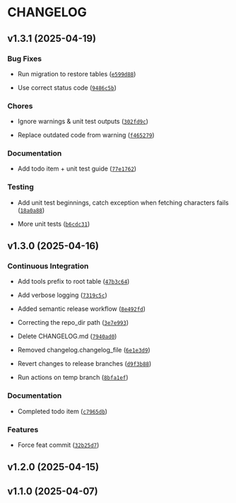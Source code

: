 # CHANGELOG


## v1.3.1 (2025-04-19)

### Bug Fixes

- Run migration to restore tables
  ([`e599d88`](https://github.com/alexandlazaris/FFVII-API/commit/e599d88938ec9aa80dcb8c308d8d510af3f9d5a7))

- Use correct status code
  ([`9486c5b`](https://github.com/alexandlazaris/FFVII-API/commit/9486c5b36e78d81e2b3fde87aecf04cc3b24f443))

### Chores

- Ignore warnings & unit test outputs
  ([`302fd9c`](https://github.com/alexandlazaris/FFVII-API/commit/302fd9c80a8493160ae09737b4054c14a232f931))

- Replace outdated code from warning
  ([`f465279`](https://github.com/alexandlazaris/FFVII-API/commit/f4652799a0f0fa772fe46b93a76b55b5922c731b))

### Documentation

- Add todo item + unit test guide
  ([`77e1762`](https://github.com/alexandlazaris/FFVII-API/commit/77e1762a1943ec8f41913b93d0f5c0c80d65c586))

### Testing

- Add unit test beginnings, catch exception when fetching characters fails
  ([`18a0a88`](https://github.com/alexandlazaris/FFVII-API/commit/18a0a88963f5047376d3e80afc16b50115924d77))

- More unit tests
  ([`b6cdc31`](https://github.com/alexandlazaris/FFVII-API/commit/b6cdc31da0f3757fc05c8ea1259dc417eb1f77cc))


## v1.3.0 (2025-04-16)

### Continuous Integration

- Add tools prefix to root table
  ([`47b3c64`](https://github.com/alexandlazaris/FFVII-API/commit/47b3c64d9fab65c22f98259e4fd49369d750c799))

- Add verbose logging
  ([`7319c5c`](https://github.com/alexandlazaris/FFVII-API/commit/7319c5c7111763e2d9d7bc33f564bff234805e79))

- Added semantic release workflow
  ([`8e492fd`](https://github.com/alexandlazaris/FFVII-API/commit/8e492fdd04f2c04568eadde84965b7e39dca0d90))

- Correcting the repo_dir path
  ([`3e7e993`](https://github.com/alexandlazaris/FFVII-API/commit/3e7e993407b73feae788c032a35eb93f63d32b7b))

- Delete CHANGELOG.md
  ([`7940ad0`](https://github.com/alexandlazaris/FFVII-API/commit/7940ad0a42a555989237c3cdf8762130a0e505a7))

- Removed changelog.changelog_file
  ([`6e1e3d9`](https://github.com/alexandlazaris/FFVII-API/commit/6e1e3d931a8d53a8e53ebb86421237929147cfed))

- Revert changes to release branches
  ([`d9f3b88`](https://github.com/alexandlazaris/FFVII-API/commit/d9f3b88af26f741ad06f4551231fe1043516645b))

- Run actions on temp branch
  ([`8bfa1ef`](https://github.com/alexandlazaris/FFVII-API/commit/8bfa1ef747339b2672667cba96f10278ac0b1fc1))

### Documentation

- Completed todo item
  ([`c7965db`](https://github.com/alexandlazaris/FFVII-API/commit/c7965dbebc24703fccc1089eaa2f2f6484818154))

### Features

- Force feat commit
  ([`32b25d7`](https://github.com/alexandlazaris/FFVII-API/commit/32b25d788879e38f8634cda05249c15f0f6e40ed))


## v1.2.0 (2025-04-15)


## v1.1.0 (2025-04-07)
